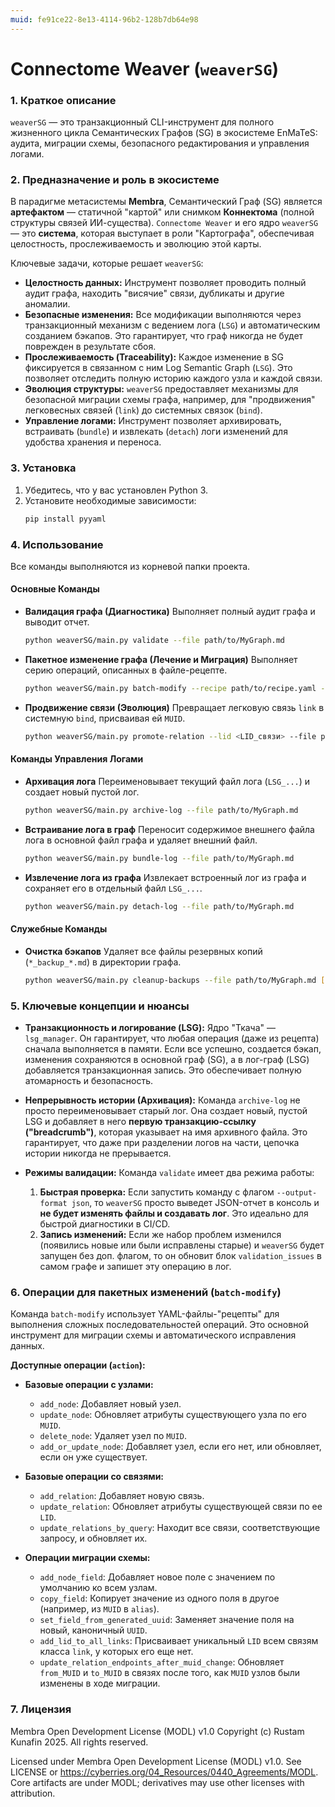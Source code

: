 ```yaml
---
muid: fe91ce22-8e13-4114-96b2-128b7db64e98
---
```

# Connectome Weaver (`weaverSG`)

### 1. Краткое описание

`weaverSG` — это транзакционный CLI-инструмент для полного жизненного цикла Семантических Графов (SG) в экосистеме EnMaTeS: аудита, миграции схемы, безопасного редактирования и управления логами.

### 2. Предназначение и роль в экосистеме

В парадигме метасистемы **Membra**, Семантический Граф (SG) является **артефактом** — статичной "картой" или снимком **Коннектома** (полной структуры связей ИИ-существа). `Connectome Weaver` и его ядро `weaverSG` — это **система**, которая выступает в роли "Картографа", обеспечивая целостность, прослеживаемость и эволюцию этой карты.

Ключевые задачи, которые решает `weaverSG`:

* **Целостность данных:** Инструмент позволяет проводить полный аудит графа, находить "висячие" связи, дубликаты и другие аномалии.
* **Безопасные изменения:** Все модификации выполняются через транзакционный механизм с ведением лога (`LSG`) и автоматическим созданием бэкапов. Это гарантирует, что граф никогда не будет поврежден в результате сбоя.
* **Прослеживаемость (Traceability):** Каждое изменение в SG фиксируется в связанном с ним Log Semantic Graph (`LSG`). Это позволяет отследить полную историю каждого узла и каждой связи.
* **Эволюция структуры:** `weaverSG` предоставляет механизмы для безопасной миграции схемы графа, например, для "продвижения" легковесных связей (`link`) до системных связок (`bind`).
* **Управление логами:** Инструмент позволяет архивировать, встраивать (`bundle`) и извлекать (`detach`) логи изменений для удобства хранения и переноса.

### 3. Установка

1.  Убедитесь, что у вас установлен Python 3.
2.  Установите необходимые зависимости:
    ```bash
    pip install pyyaml
    ```

### 4. Использование

Все команды выполняются из корневой папки проекта.

#### **Основные Команды**

* **Валидация графа (Диагностика)**
    Выполняет полный аудит графа и выводит отчет.
    ```bash
    python weaverSG/main.py validate --file path/to/MyGraph.md
    ```

* **Пакетное изменение графа (Лечение и Миграция)**
    Выполняет серию операций, описанных в файле-рецепте.
    ```bash
    python weaverSG/main.py batch-modify --recipe path/to/recipe.yaml --file path/to/MyGraph.md
    ```

* **Продвижение связи (Эволюция)**
    Превращает легковую связь `link` в системную `bind`, присваивая ей `MUID`.
    ```bash
    python weaverSG/main.py promote-relation --lid <LID_связи> --file path/to/MyGraph.md
    ```

#### **Команды Управления Логами**

* **Архивация лога**
    Переименовывает текущий файл лога (`LSG_...`) и создает новый пустой лог.
    ```bash
    python weaverSG/main.py archive-log --file path/to/MyGraph.md
    ```

* **Встраивание лога в граф**
    Переносит содержимое внешнего файла лога в основной файл графа и удаляет внешний файл.
    ```bash
    python weaverSG/main.py bundle-log --file path/to/MyGraph.md
    ```

* **Извлечение лога из графа**
    Извлекает встроенный лог из графа и сохраняет его в отдельный файл `LSG_...`.
    ```bash
    python weaverSG/main.py detach-log --file path/to/MyGraph.md
    ```

#### **Служебные Команды**

* **Очистка бэкапов**
    Удаляет все файлы резервных копий (`*_backup_*.md`) в директории графа.
    ```bash
    python weaverSG/main.py cleanup-backups --file path/to/MyGraph.md [--yes]
    ```

### 5. Ключевые концепции и нюансы

* **Транзакционность и логирование (LSG):** Ядро "Ткача" — `lsg_manager`. Он гарантирует, что любая операция (даже из рецепта) сначала выполняется в памяти. Если все успешно, создается бэкап, изменения сохраняются в основной граф (SG), а в лог-граф (LSG) добавляется транзакционная запись. Это обеспечивает полную атомарность и безопасность.

* **Непрерывность истории (Архивация):** Команда `archive-log` не просто переименовывает старый лог. Она создает новый, пустой LSG и добавляет в него **первую транзакцию-ссылку ("breadcrumb")**, которая указывает на имя архивного файла. Это гарантирует, что даже при разделении логов на части, цепочка истории никогда не прерывается.

* **Режимы валидации:** Команда `validate` имеет два режима работы:
    1.  **Быстрая проверка:** Если запустить команду с флагом `--output-format json`, то `weaverSG` просто выведет JSON-отчет в консоль и **не будет изменять файлы и создавать лог**. Это идеально для быстрой диагностики в CI/CD.
    2.  **Запись изменений:** Если же набор проблем изменился (появились новые или были исправлены старые) и `weaverSG` будет запущен без доп. флагом, то он обновит блок `validation_issues` в самом графе и запишет эту операцию в лог.

### 6. Операции для пакетных изменений (`batch-modify`)

Команда `batch-modify` использует YAML-файлы-"рецепты" для выполнения сложных последовательностей операций. Это основной инструмент для миграции схемы и автоматического исправления данных.

**Доступные операции (`action`):**

* **Базовые операции с узлами:**
    * `add_node`: Добавляет новый узел.
    * `update_node`: Обновляет атрибуты существующего узла по его `MUID`.
    * `delete_node`: Удаляет узел по `MUID`.
    * `add_or_update_node`: Добавляет узел, если его нет, или обновляет, если он уже существует.

* **Базовые операции со связями:**
    * `add_relation`: Добавляет новую связь.
    * `update_relation`: Обновляет атрибуты существующей связи по ее `LID`.
    * `update_relations_by_query`: Находит все связи, соответствующие запросу, и обновляет их.

* **Операции миграции схемы:**
    * `add_node_field`: Добавляет новое поле с значением по умолчанию ко всем узлам.
    * `copy_field`: Копирует значение из одного поля в другое (например, из `MUID` в `alias`).
    * `set_field_from_generated_uuid`: Заменяет значение поля на новый, каноничный `UUID`.
    * `add_lid_to_all_links`: Присваивает уникальный `LID` всем связям класса `link`, у которых его еще нет.
    * `update_relation_endpoints_after_muid_change`: Обновляет `from_MUID` и `to_MUID` в связях после того, как `MUID` узлов были изменены в ходе миграции.

### 7. Лицензия

Membra Open Development License (MODL) v1.0
Copyright (c) Rustam Kunafin 2025. All rights reserved.

Licensed under Membra Open Development License (MODL) v1.0. See LICENSE or https://cyberries.org/04_Resources/0440_Agreements/MODL.
Core artifacts are under MODL; derivatives may use other licenses with attribution.
